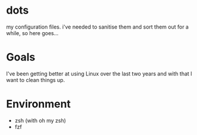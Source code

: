 # dots
my configuration files. i've needed to sanitise them and sort them out for a while, so here goes...

# Goals

I've been getting better at using Linux over the last two years and with that I want to clean things up.

# Environment

- zsh (with oh my zsh)
- fzf
